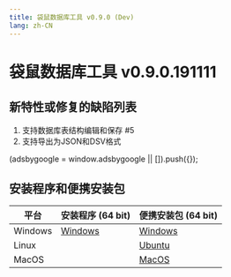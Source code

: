 ```yaml
---
title: 袋鼠数据库工具 v0.9.0 (Dev)
lang: zh-CN
---
```


# 袋鼠数据库工具 v0.9.0.191111


## 新特性或修复的缺陷列表
1. 支持数据库表结构编辑和保存 #5
2. 支持导出为JSON和DSV格式

<div>
    <script2 type="text/javascript" async="true" src="https://pagead2.googlesyndication.com/pagead/js/adsbygoogle.js" />
    <ins class="adsbygoogle"
        style="display:block; text-align:center;"
        data-ad-layout="in-article"
        data-ad-format="fluid"
        data-ad-client="ca-pub-3975819313740938"
        data-ad-slot="6760827895"></ins>
    <script2 type="text/javascript">
        (adsbygoogle = window.adsbygoogle || []).push({});
    </script2>
</div>

## 安装程序和便携安装包 <Badge text="链接已失效" type="warning"/>

| 平台          | 安装程序 (64 bit) | 便携安装包 (64 bit)  |
|-------------------|-------------------|-------------------|
| Windows | [Windows](https://github.com/dbkangaroo/kangaroo/releases/download/v0.9.0.191111/Kangaroo_0.9.0.191111_win64.exe) | [Windows](https://github.com/dbkangaroo/kangaroo/releases/download/v0.9.0.191111/Kangaroo_0.9.0.191111_win64.7z) |
| Linux |  | [Ubuntu](https://github.com/dbkangaroo/kangaroo/releases/download/v0.9.0.191111/Kangaroo_0.9.0.191111_ubuntu.zip) |
| MacOS |  | [MacOS](https://github.com/dbkangaroo/kangaroo/releases/download/v0.9.0.191111/Kangaroo_0.9.0.191111_macos.zip) |
